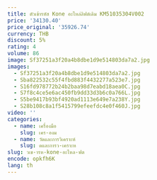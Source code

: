 ```yaml
---
title: ตัวเข้ารหัส Kone อะไหล่ลิฟต์เดิม KM51035304V002
price: '34130.40'
price_original: '35926.74'
currency: THB
discount: 5%
rating: 4
volume: 86
image: Sf37251a3f20a4b8dbe1d9e514803da7a2.jpg
images:
  - Sf37251a3f20a4b8dbe1d9e514803da7a2.jpg
  - Sba822532c55f4fbd883f4432277a523e7.jpg
  - S16fd978772b24b2baa98d7eabd18aea0C.jpg
  - S7f8c4ce5e6ac450fb9dd33d3b6c0a766L.jpg
  - S5be9417b93bf4920ad1113e649e7a238Y.jpg
  - S28b108c8a1f5415799efeefdc4e0f460J.jpg
video: ''
categories:
  - name: เครื่องมือ
    slug: เคร-องม
  - name: วัดและการวิเคราะห์
    slug: ดและการว-เคราะห
slug: วเข-ารห-kone-อะไหล-ฟต
encode: opkfh6K
lang: th
---
```

  